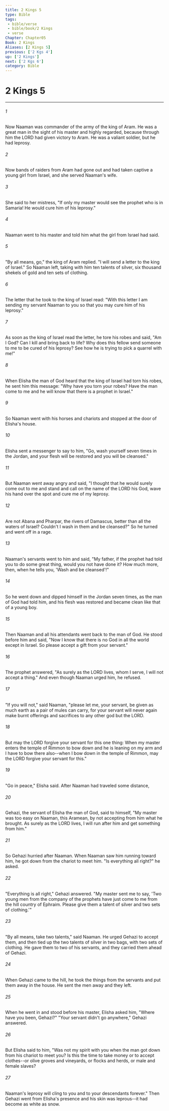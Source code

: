 ```yaml
---
title: 2 Kings 5
type: Bible
tags:
 - bible/verse
 - bible/book/2 Kings
 - verse
Chapter: Chapter05
Book: 2 Kings
Aliases: [2 Kings 5]
previous: ['2 Kgs 4']
up: ['2 Kings']
next: ['2 Kgs 6']
category: Bible
---
```

# 2 Kings 5

***


###### 1 
Now Naaman was commander of the army of the king of Aram. He was a great man in the sight of his master and highly regarded, because through him the LORD had given victory to Aram. He was a valiant soldier, but he had leprosy. 

###### 2 
Now bands of raiders from Aram had gone out and had taken captive a young girl from Israel, and she served Naaman's wife. 

###### 3 
She said to her mistress, "If only my master would see the prophet who is in Samaria! He would cure him of his leprosy." 

###### 4 
Naaman went to his master and told him what the girl from Israel had said. 

###### 5 
"By all means, go," the king of Aram replied. "I will send a letter to the king of Israel." So Naaman left, taking with him ten talents of silver, six thousand shekels of gold and ten sets of clothing. 

###### 6 
The letter that he took to the king of Israel read: "With this letter I am sending my servant Naaman to you so that you may cure him of his leprosy." 

###### 7 
As soon as the king of Israel read the letter, he tore his robes and said, "Am I God? Can I kill and bring back to life? Why does this fellow send someone to me to be cured of his leprosy? See how he is trying to pick a quarrel with me!" 

###### 8 
When Elisha the man of God heard that the king of Israel had torn his robes, he sent him this message: "Why have you torn your robes? Have the man come to me and he will know that there is a prophet in Israel." 

###### 9 
So Naaman went with his horses and chariots and stopped at the door of Elisha's house. 

###### 10 
Elisha sent a messenger to say to him, "Go, wash yourself seven times in the Jordan, and your flesh will be restored and you will be cleansed." 

###### 11 
But Naaman went away angry and said, "I thought that he would surely come out to me and stand and call on the name of the LORD his God, wave his hand over the spot and cure me of my leprosy. 

###### 12 
Are not Abana and Pharpar, the rivers of Damascus, better than all the waters of Israel? Couldn't I wash in them and be cleansed?" So he turned and went off in a rage. 

###### 13 
Naaman's servants went to him and said, "My father, if the prophet had told you to do some great thing, would you not have done it? How much more, then, when he tells you, 'Wash and be cleansed'!" 

###### 14 
So he went down and dipped himself in the Jordan seven times, as the man of God had told him, and his flesh was restored and became clean like that of a young boy. 

###### 15 
Then Naaman and all his attendants went back to the man of God. He stood before him and said, "Now I know that there is no God in all the world except in Israel. So please accept a gift from your servant." 

###### 16 
The prophet answered, "As surely as the LORD lives, whom I serve, I will not accept a thing." And even though Naaman urged him, he refused. 

###### 17 
"If you will not," said Naaman, "please let me, your servant, be given as much earth as a pair of mules can carry, for your servant will never again make burnt offerings and sacrifices to any other god but the LORD. 

###### 18 
But may the LORD forgive your servant for this one thing: When my master enters the temple of Rimmon to bow down and he is leaning on my arm and I have to bow there also--when I bow down in the temple of Rimmon, may the LORD forgive your servant for this." 

###### 19 
"Go in peace," Elisha said. After Naaman had traveled some distance, 

###### 20 
Gehazi, the servant of Elisha the man of God, said to himself, "My master was too easy on Naaman, this Aramean, by not accepting from him what he brought. As surely as the LORD lives, I will run after him and get something from him." 

###### 21 
So Gehazi hurried after Naaman. When Naaman saw him running toward him, he got down from the chariot to meet him. "Is everything all right?" he asked. 

###### 22 
"Everything is all right," Gehazi answered. "My master sent me to say, 'Two young men from the company of the prophets have just come to me from the hill country of Ephraim. Please give them a talent of silver and two sets of clothing.'" 

###### 23 
"By all means, take two talents," said Naaman. He urged Gehazi to accept them, and then tied up the two talents of silver in two bags, with two sets of clothing. He gave them to two of his servants, and they carried them ahead of Gehazi. 

###### 24 
When Gehazi came to the hill, he took the things from the servants and put them away in the house. He sent the men away and they left. 

###### 25 
When he went in and stood before his master, Elisha asked him, "Where have you been, Gehazi?" "Your servant didn't go anywhere," Gehazi answered. 

###### 26 
But Elisha said to him, "Was not my spirit with you when the man got down from his chariot to meet you? Is this the time to take money or to accept clothes--or olive groves and vineyards, or flocks and herds, or male and female slaves? 

###### 27 
Naaman's leprosy will cling to you and to your descendants forever." Then Gehazi went from Elisha's presence and his skin was leprous--it had become as white as snow. 
